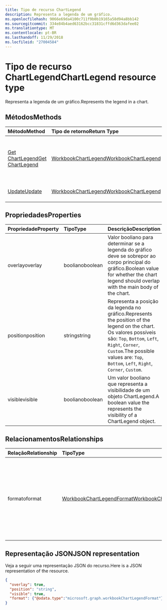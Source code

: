 ```yaml
---
title: Tipo de recurso ChartLegend
description: Representa a legenda de um gráfico.
ms.openlocfilehash: 9066e69da4100c711f9b0b19165a58d94a8bb142
ms.sourcegitcommit: 334e84b4aed63162bcc31831cffd6d363dafee02
ms.translationtype: MT
ms.contentlocale: pt-BR
ms.lasthandoff: 11/29/2018
ms.locfileid: "27004584"
---
```

# <a name="chartlegend-resource-type"></a><span data-ttu-id="8ada7-103">Tipo de recurso ChartLegend</span><span class="sxs-lookup"><span data-stu-id="8ada7-103">ChartLegend resource type</span></span>

<span data-ttu-id="8ada7-104">Representa a legenda de um gráfico.</span><span class="sxs-lookup"><span data-stu-id="8ada7-104">Represents the legend in a chart.</span></span>


## <a name="methods"></a><span data-ttu-id="8ada7-105">Métodos</span><span class="sxs-lookup"><span data-stu-id="8ada7-105">Methods</span></span>

| <span data-ttu-id="8ada7-106">Método</span><span class="sxs-lookup"><span data-stu-id="8ada7-106">Method</span></span>           | <span data-ttu-id="8ada7-107">Tipo de retorno</span><span class="sxs-lookup"><span data-stu-id="8ada7-107">Return Type</span></span>    |<span data-ttu-id="8ada7-108">Descrição</span><span class="sxs-lookup"><span data-stu-id="8ada7-108">Description</span></span>|
|:---------------|:--------|:----------|
|[<span data-ttu-id="8ada7-109">Get ChartLegend</span><span class="sxs-lookup"><span data-stu-id="8ada7-109">Get ChartLegend</span></span>](../api/chartlegend-get.md) | [<span data-ttu-id="8ada7-110">WorkbookChartLegend</span><span class="sxs-lookup"><span data-stu-id="8ada7-110">WorkbookChartLegend</span></span>](chartlegend.md) |<span data-ttu-id="8ada7-111">Leia as propriedades e os relacionamentos do objeto chartLegend.</span><span class="sxs-lookup"><span data-stu-id="8ada7-111">Read properties and relationships of chartLegend object.</span></span>|
|[<span data-ttu-id="8ada7-112">Update</span><span class="sxs-lookup"><span data-stu-id="8ada7-112">Update</span></span>](../api/chartlegend-update.md) | [<span data-ttu-id="8ada7-113">WorkbookChartLegend</span><span class="sxs-lookup"><span data-stu-id="8ada7-113">WorkbookChartLegend</span></span>](chartlegend.md) |<span data-ttu-id="8ada7-114">Atualize o objeto ChartLegend.</span><span class="sxs-lookup"><span data-stu-id="8ada7-114">Update ChartLegend object.</span></span> |

## <a name="properties"></a><span data-ttu-id="8ada7-115">Propriedades</span><span class="sxs-lookup"><span data-stu-id="8ada7-115">Properties</span></span>
| <span data-ttu-id="8ada7-116">Propriedade</span><span class="sxs-lookup"><span data-stu-id="8ada7-116">Property</span></span>     | <span data-ttu-id="8ada7-117">Tipo</span><span class="sxs-lookup"><span data-stu-id="8ada7-117">Type</span></span>   |<span data-ttu-id="8ada7-118">Descrição</span><span class="sxs-lookup"><span data-stu-id="8ada7-118">Description</span></span>|
|:---------------|:--------|:----------|
|<span data-ttu-id="8ada7-119">overlay</span><span class="sxs-lookup"><span data-stu-id="8ada7-119">overlay</span></span>|<span data-ttu-id="8ada7-120">booliano</span><span class="sxs-lookup"><span data-stu-id="8ada7-120">boolean</span></span>|<span data-ttu-id="8ada7-121">Valor booliano para determinar se a legenda do gráfico deve se sobrepor ao corpo principal do gráfico.</span><span class="sxs-lookup"><span data-stu-id="8ada7-121">Boolean value for whether the chart legend should overlap with the main body of the chart.</span></span>|
|<span data-ttu-id="8ada7-122">position</span><span class="sxs-lookup"><span data-stu-id="8ada7-122">position</span></span>|<span data-ttu-id="8ada7-123">string</span><span class="sxs-lookup"><span data-stu-id="8ada7-123">string</span></span>|<span data-ttu-id="8ada7-124">Representa a posição da legenda no gráfico.</span><span class="sxs-lookup"><span data-stu-id="8ada7-124">Represents the position of the legend on the chart.</span></span> <span data-ttu-id="8ada7-125">Os valores possíveis são: `Top`, `Bottom`, `Left`, `Right`, `Corner`, `Custom`.</span><span class="sxs-lookup"><span data-stu-id="8ada7-125">The possible values are: `Top`, `Bottom`, `Left`, `Right`, `Corner`, `Custom`.</span></span>|
|<span data-ttu-id="8ada7-126">visible</span><span class="sxs-lookup"><span data-stu-id="8ada7-126">visible</span></span>|<span data-ttu-id="8ada7-127">booliano</span><span class="sxs-lookup"><span data-stu-id="8ada7-127">boolean</span></span>|<span data-ttu-id="8ada7-128">Um valor booliano que representa a visibilidade de um objeto ChartLegend.</span><span class="sxs-lookup"><span data-stu-id="8ada7-128">A boolean value the represents the visibility of a ChartLegend object.</span></span>|

## <a name="relationships"></a><span data-ttu-id="8ada7-129">Relacionamentos</span><span class="sxs-lookup"><span data-stu-id="8ada7-129">Relationships</span></span>
| <span data-ttu-id="8ada7-130">Relação</span><span class="sxs-lookup"><span data-stu-id="8ada7-130">Relationship</span></span> | <span data-ttu-id="8ada7-131">Tipo</span><span class="sxs-lookup"><span data-stu-id="8ada7-131">Type</span></span>   |<span data-ttu-id="8ada7-132">Descrição</span><span class="sxs-lookup"><span data-stu-id="8ada7-132">Description</span></span>|
|:---------------|:--------|:----------|
|<span data-ttu-id="8ada7-133">formato</span><span class="sxs-lookup"><span data-stu-id="8ada7-133">format</span></span>|[<span data-ttu-id="8ada7-134">WorkbookChartLegendFormat</span><span class="sxs-lookup"><span data-stu-id="8ada7-134">WorkbookChartLegendFormat</span></span>](chartlegendformat.md)|<span data-ttu-id="8ada7-p102">Representa a formatação de uma legenda de gráfico, que inclui a formatação de fonte e de preenchimento. Somente leitura.</span><span class="sxs-lookup"><span data-stu-id="8ada7-p102">Represents the formatting of a chart legend, which includes fill and font formatting. Read-only.</span></span>|

## <a name="json-representation"></a><span data-ttu-id="8ada7-137">Representação JSON</span><span class="sxs-lookup"><span data-stu-id="8ada7-137">JSON representation</span></span>

<span data-ttu-id="8ada7-138">Veja a seguir uma representação JSON do recurso.</span><span class="sxs-lookup"><span data-stu-id="8ada7-138">Here is a JSON representation of the resource.</span></span>

<!-- {
  "blockType": "resource",
  "baseType": "microsoft.graph.entity",
  "optionalProperties": [

  ],
  "@odata.type": "microsoft.graph.workbookChartLegend"
}-->

```json
{
  "overlay": true,
  "position": "string",
  "visible": true,
  "format": {"@odata.type":"microsoft.graph.workbookChartLegendFormat"}
}

```

<!-- uuid: 8fcb5dbc-d5aa-4681-8e31-b001d5168d79
2015-10-25 14:57:30 UTC -->
<!-- {
  "type": "#page.annotation",
  "description": "ChartLegend resource",
  "keywords": "",
  "section": "documentation",
  "tocPath": ""
}-->